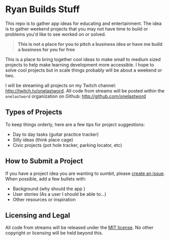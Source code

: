 # Ryan Builds Stuff

This repo is to gather app ideas for educating and entertainment.
The idea is to gather weekend projects that you may not have time to build or problems you'd like to see worked on or solved.

> **This is not a place for you to pitch a business idea or have me build a business for you for free**

This is a place to bring together cool ideas to make small to medium sized projects to help make learning development more accessible.
I hope to solve cool projects but in scale things probably will be about a weekend or two.

I will be streaming all projects on my Twitch channel: http://twitch.tv/onelastword.
All code from streams will be posted within the `onelastword` organization on Github: http://github.com/onelastword

## Types of Projects

To keep things orderly, here are a few tips for project suggestions:

* Day to day tasks (guitar practice tracker)
* Silly ideas (think place cage)
* Civic projects (pot hole tracker, parking locator, etc)

## How to Submit a Project

If you have a project idea you are wanting to sumbit, please [create an issue](https://github.com/onelastword/ryan-builds-stuff/issues/new).
When possible, add a few bullets with:

* Background (why should the app )
* User stories (As a user I should be able to...)
* Other resources or inspiration

## Licensing and Legal

All code from streams will be released under the [MIT license](http://choosealicense.com/licenses/mit/).
No other copyright or licensing will be held beyond this.
